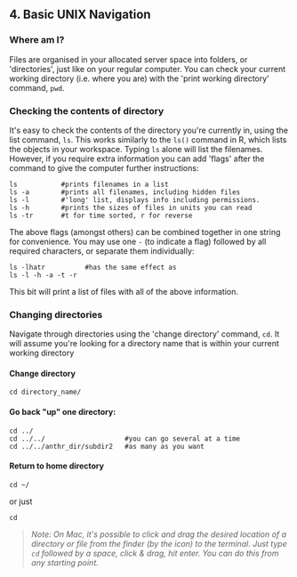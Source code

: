 ## 4. Basic UNIX Navigation

### Where am I?
Files are organised in your allocated server space into folders, or 'directories', just like on your regular computer. You can check your current working directory (i.e. where you are) with the 'print working directory' command, `pwd`.



### Checking the contents of directory
It's easy to check the contents of the directory you're currently in, using the list command, `ls`. This works similarly to the `ls()` command in R, which lists the objects in your workspace.
Typing `ls` alone will list the filenames. However, if you require extra information you can add 'flags' after the command to give the computer further instructions:

    ls           #prints filenames in a list
    ls -a        #prints all filenames, including hidden files
    ls -l        #'long' list, displays info including permissions.
    ls -h        #prints the sizes of files in units you can read
    ls -tr       #t for time sorted, r for reverse
The above flags (amongst others) can be combined together in one string for convenience. You may use one `-` (to indicate a flag) followed by all required characters, or separate them individually:
    
    ls -lhatr          #has the same effect as 
    ls -l -h -a -t -r

    
This bit will print a list of files with all of the above information.


### Changing directories
Navigate through directories using the 'change directory' command, `cd`.  It will assume you're looking for a directory name that is within your current working directory

#### Change directory

    cd directory_name/
    
#### Go back "up" one directory: 
    cd ../
    cd ../../                    #you can go several at a time
    cd ../../anthr_dir/subdir2   #as many as you want

#### Return to home directory
    cd ~/
or just 
    
    cd

>*Note: On Mac, it's possible to click and drag the desired location of a directory or file from the finder (by the icon) to the terminal. Just type `cd` followed by a space, click & drag, hit enter. You can do this from any starting point.*
